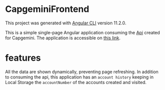 # CapgeminiFrontend

This project was generated with [Angular CLI](https://github.com/angular/angular-cli) version 11.2.0.

This is a simple single-page Angular application consuming the [Api](https://github.com/SylvainDurant/Capgemini) created for Capgemini. The application is accessible on [this link](https://capgemini-frontend.herokuapp.com/).

# features

All the data are shown dynamically, preventing page refreshing. In addition to consuming the api, this application has an `account history` keeping in Local Storage the `accountNumber` of the accounts created and visited. 

